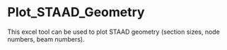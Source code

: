 # Plot_STAAD_Geometry

This excel tool can be used to plot STAAD geometry (section sizes, node numbers, beam numbers).
